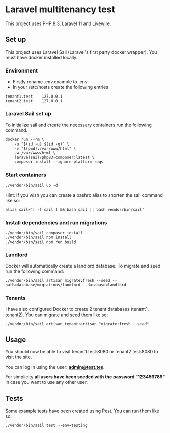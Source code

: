 # Laravel multitenancy test

This project uses PHP 8.3, Laravel 11 and Livewire.

## Set up

This project uses Laravel Sail (Laravel's first party docker wrapper). You must have docker installed locally.

### Environment

- Firstly rename .env.example to .env
- In your /etc/hosts create the following entries

```
tenant1.test    127.0.0.1
tenant2.test    127.0.0.1
```

### Laravel Sail set up

To initialize sail and create the necessary containers run the following command.

```
docker run --rm \
    -u "$(id -u):$(id -g)" \
    -v "$(pwd):/var/www/html" \
    -w /var/www/html \
    laravelsail/php83-composer:latest \
    composer install --ignore-platform-reqs
```

### Start containers

```
./vendor/bin/sail up -d
```

Hint: If you wish you can create a bashrc alias to shorten the sail command like so:

```
alias sail='[ -f sail ] && bash sail || bash vendor/bin/sail'
```

### Install dependencies and run migrations

```
./vendor/bin/sail composer install
./vendor/bin/sail npm install
./vendor/bin/sail npm run build
```

### Landlord

Docker will automatically create a landlord database. To migrate and seed run the following command:

```
./vendor/bin/sail artisan migrate:fresh --seed --path=database/migrations/landlord --database=landlord
```

### Tenants

I have also configured Docker to create 2 tenant databases (tenant1, tenant2). You can migrate and seed them like so:

```
./vendor/bin/sail artisan tenant:artisan "migrate:fresh --seed"
```

## Usage 

You should now be able to visit tenant1.test:8080 or tenant2.test:8080 to visit the site.

You can log in using the user: **admin@test.tes**.

For simplicity **all users have been seeded with the password "123456789"** in case you want to use any other user.


## Tests

Some example tests have been created using Pest. You can run them like so:

```
./vendor/bin/sail test --env=testing
```
